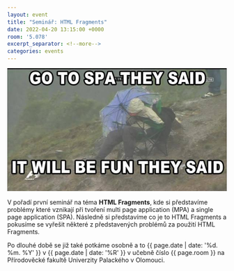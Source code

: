 ```yaml
---
layout: event
title: "Seminář: HTML Fragments"
date: 2022-04-20 13:15:00 +0000
room: '5.078'
excerpt_separator: <!--more-->
categories: events
---
```


![HTML Fragments are better then JSON](/assets/img/events/html-fragments.jpg)

V pořadí první seminář na téma **HTML Fragments**, kde si představíme problémy které vznikají při tvoření multi page application (MPA) a single page application (SPA). Následně si představíme co je to HTML Fragments a pokusíme se vyřešit některé z představených problémů za použití HTML Fragments.

Po dlouhé době se již také potkáme osobně a to <time datetime="{{ page.date | date: '%Y-%m-%d %R' }}">{{ page.date | date: '%d. %m. %Y' }} v {{ page.date | date: '%R' }}</time> v učebně číslo {{ page.room }} na Přírodověcké fakultě Univerzity Palackého v Olomouci.
